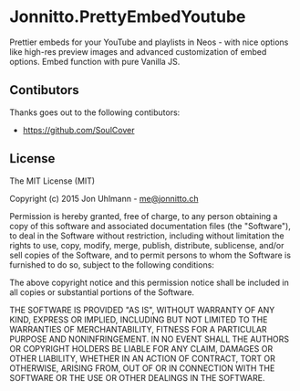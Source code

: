Jonnitto.PrettyEmbedYoutube
===========================

Prettier embeds for your YouTube and playlists in Neos - with nice options like high-res preview images and advanced customization of embed options. Embed function with pure Vanilla JS.

Contibutors
----------
Thanks goes out to the following contibutors:
* https://github.com/SoulCover

License
-------
The MIT License (MIT)

Copyright (c) 2015 Jon Uhlmann - me@jonnitto.ch

Permission is hereby granted, free of charge, to any person obtaining a copy
of this software and associated documentation files (the "Software"), to deal
in the Software without restriction, including without limitation the rights
to use, copy, modify, merge, publish, distribute, sublicense, and/or sell
copies of the Software, and to permit persons to whom the Software is
furnished to do so, subject to the following conditions:

The above copyright notice and this permission notice shall be included in all
copies or substantial portions of the Software.

THE SOFTWARE IS PROVIDED "AS IS", WITHOUT WARRANTY OF ANY KIND, EXPRESS OR
IMPLIED, INCLUDING BUT NOT LIMITED TO THE WARRANTIES OF MERCHANTABILITY,
FITNESS FOR A PARTICULAR PURPOSE AND NONINFRINGEMENT. IN NO EVENT SHALL THE
AUTHORS OR COPYRIGHT HOLDERS BE LIABLE FOR ANY CLAIM, DAMAGES OR OTHER
LIABILITY, WHETHER IN AN ACTION OF CONTRACT, TORT OR OTHERWISE, ARISING FROM,
OUT OF OR IN CONNECTION WITH THE SOFTWARE OR THE USE OR OTHER DEALINGS IN THE
SOFTWARE.

